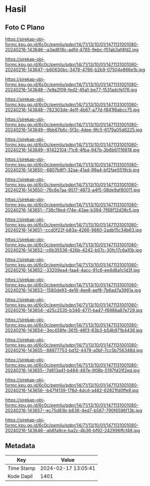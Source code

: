 # Hasil

## Foto C Plano

https://sirekap-obj-formc.kpu.go.id/6c0c/pemilu/pdpr/14/71/13/10/01/1471131001080-20240216-143646--a3ad818c-adfd-4785-9ebc-f51ab3af4fd2.jpg

https://sirekap-obj-formc.kpu.go.id/6c0c/pemilu/pdpr/14/71/13/10/01/1471131001080-20240216-143647--b60630bc-3476-4766-b2b9-07504e866e1b.jpg

https://sirekap-obj-formc.kpu.go.id/6c0c/pemilu/pdpr/14/71/13/10/01/1471131001080-20240216-143648--7e9a2f09-fed2-45a1-be77-1531adcfe176.jpg

https://sirekap-obj-formc.kpu.go.id/6c0c/pemilu/pdpr/14/71/13/10/01/1471131001080-20240216-143648--782303de-4e1f-4b67-a77d-f841f6abcc75.jpg

https://sirekap-obj-formc.kpu.go.id/6c0c/pemilu/pdpr/14/71/13/10/01/1471131001080-20240216-143649--9bb67b6c-5f3c-4dee-9fc5-6179a05d6225.jpg

https://sirekap-obj-formc.kpu.go.id/6c0c/pemilu/pdpr/14/71/13/10/01/1471131001080-20240216-143649--91422104-71c6-4fba-947b-3b6b61116618.jpg

https://sirekap-obj-formc.kpu.go.id/6c0c/pemilu/pdpr/14/71/13/10/01/1471131001080-20240216-143650--6807b8f1-32aa-41ad-99a4-bf2fae5519cb.jpg

https://sirekap-obj-formc.kpu.go.id/6c0c/pemilu/pdpr/14/71/13/10/01/1471131001080-20240216-143650--76c6e7aa-9517-4873-a4f5-08de9af80011.jpg

https://sirekap-obj-formc.kpu.go.id/6c0c/pemilu/pdpr/14/71/13/10/01/1471131001080-20240216-143651--736c19ed-f74e-43ae-b394-7f68f12d38c5.jpg

https://sirekap-obj-formc.kpu.go.id/6c0c/pemilu/pdpr/14/71/13/10/01/1471131001080-20240216-143651--ccd0f22f-b83a-4266-9860-2adb15c34b63.jpg

https://sirekap-obj-formc.kpu.go.id/6c0c/pemilu/pdpr/14/71/13/10/01/1471131001080-20240216-143652--c6b35536-426b-4242-b07c-30fc17c6a10b.jpg

https://sirekap-obj-formc.kpu.go.id/6c0c/pemilu/pdpr/14/71/13/10/01/1471131001080-20240216-143652--33209ea4-faa4-4acc-91c6-ee4d6a1c1d3f.jpg

https://sirekap-obj-formc.kpu.go.id/6c0c/pemilu/pdpr/14/71/13/10/01/1471131001080-20240216-143653--1580de93-de16-4ee8-aef8-7b6ad7a3961a.jpg

https://sirekap-obj-formc.kpu.go.id/6c0c/pemilu/pdpr/14/71/13/10/01/1471131001080-20240216-143654--d25c2535-b346-4711-ba47-f6986a87e729.jpg

https://sirekap-obj-formc.kpu.go.id/6c0c/pemilu/pdpr/14/71/13/10/01/1471131001080-20240216-143654--3ec458fe-3615-46f3-83b3-b54b971b4436.jpg

https://sirekap-obj-formc.kpu.go.id/6c0c/pemilu/pdpr/14/71/13/10/01/1471131001080-20240216-143655--88977753-bd12-4479-a0bf-7cc5b756348d.jpg

https://sirekap-obj-formc.kpu.go.id/6c0c/pemilu/pdpr/14/71/13/10/01/1471131001080-20240216-143655--7d813a41-b484-487e-908b-5197fd31f2ed.jpg

https://sirekap-obj-formc.kpu.go.id/6c0c/pemilu/pdpr/14/71/13/10/01/1471131001080-20240216-143656--b47f4139-178d-4dcd-a482-62821fd0ffe9.jpg

https://sirekap-obj-formc.kpu.go.id/6c0c/pemilu/pdpr/14/71/13/10/01/1471131001080-20240216-143657--ec75d83b-b836-4ed7-b587-790f6596f13b.jpg

https://sirekap-obj-formc.kpu.go.id/6c0c/pemilu/pdpr/14/71/13/10/01/1471131001080-20240216-143646--ab6fa9ce-ba2c-4b36-bf92-242996ffcf48.jpg


## Metadata

| Key        | Value               |
| ---------- | ------------------- |
| Time Stamp | 2024-02-17 13:05:41 |
| Kode Dapil | 1401                |



